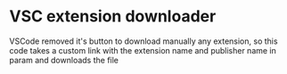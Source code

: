 # VSC extension downloader
VSCode removed it's button to download manually any extension, so this code takes a custom link with the extension name and publisher name in param and downloads the file
